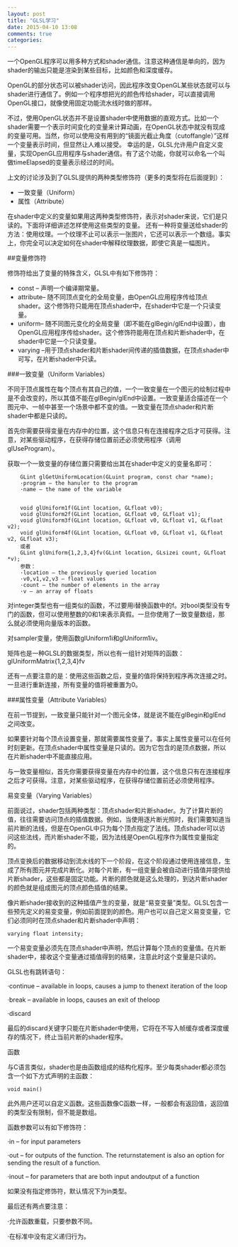 ```yaml
---
layout: post
title: "GLSL学习"
date: 2015-04-10 13:08
comments: true
categories: 
---
```


一个OpenGL程序可以用多种方式和shader通信。注意这种通信是单向的，因为shader的输出只能是渲染到某些目标，比如颜色和深度缓存。

OpenGL的部分状态可以被shader访问，因此程序改变OpenGL某些状态就可以与shader进行通信了。例如一个程序想把光的颜色传给shader，可以直接调用OpenGL接口，就像使用固定功能流水线时做的那样。

不过，使用OpenGL状态并不是设置shader中使用数据的直观方式。比如一个shader需要一个表示时间变化的变量来计算动画，在OpenGL状态中就没有现成的变量可用。当然，你可以使用没有用到的“镜面光截止角度（cutoffangle）”这样一个变量表示时间，但显然让人难以接受。
幸运的是，GLSL允许用户自定义变量，实现OpenGL应用程序与shader通信。有了这个功能，你就可以命名一个叫做timeElapsed的变量表示经过的时间。

<!--more-->

上文的讨论涉及到了GLSL提供的两种类型修饰符（更多的类型将在后面提到）：

* 一致变量（Uniform）
* 属性（Attribute）

在shader中定义的变量如果用这两种类型修饰符，表示对shader来说，它们是只读的。下面将详细讲述怎样使用这些类型的变量。
还有一种将变量送给shader的方法：使用纹理。一个纹理不止可以表示一张图片，它还可以表示一个数组。事实上，你完全可以决定如何在shader中解释纹理数据，即使它真是一幅图片。


##变量修饰符

修饰符给出了变量的特殊含义，GLSL中有如下修饰符：

* const – 声明一个编译期常量。
* attribute– 随不同顶点变化的全局变量，由OpenGL应用程序传给顶点shader。这个修饰符只能用在顶点shader中，在shader中它是一个只读变量。
* uniform– 随不同图元变化的全局变量（即不能在glBegin/glEnd中设置），由OpenGL应用程序传给shader。这个修饰符能用在顶点和片断shader中，在shader中它是一个只读变量。
* varying –用于顶点shader和片断shader间传递的插值数据，在顶点shader中可写，在片断shader中只读。

###一致变量（Uniform Variables）

不同于顶点属性在每个顶点有其自己的值，一个一致变量在一个图元的绘制过程中是不会改变的，所以其值不能在glBegin/glEnd中设置。一致变量适合描述在一个图元中、一帧中甚至一个场景中都不变的值。一致变量在顶点shader和片断shader中都是只读的。

首先你需要获得变量在内存中的位置，这个信息只有在连接程序之后才可获得。注意，对某些驱动程序，在获得存储位置前还必须使用程序（调用glUseProgram）。

获取一个一致变量的存储位置只需要给出其在shader中定义的变量名即可：

        GLint glGetUniformLocation(GLuint program, const char *name);
        ·program – the hanuler to the program
        ·name – the name of the variable


        void glUniform1f(GLint location, GLfloat v0);
        void glUniform2f(GLint location, GLfloat v0, GLfloat v1);
        void glUniform3f(GLint location, GLfloat v0, GLfloat v1, GLfloat v2);
        void glUniform4f(GLint location, GLfloat v0, GLfloat v1, GLfloat v2, GLfloat v3);
        或者
        GLint glUniform{1,2,3,4}fv(GLint location, GLsizei count, GLfloat *v);
        参数：
        ·location – the previously queried location
        ·v0,v1,v2,v3 – float values
        ·count – the number of elements in the array
        ·v – an array of floats

对integer类型也有一组类似的函数，不过要用i替换函数中的f。对bool类型没有专门的函数，但可以使用整数的0和1来表示真假。一旦你使用了一致变量数组，那么就必须使用向量版本的函数。

对sampler变量，使用函数glUniform1i和glUniform1iv。

矩阵也是一种GLSL的数据类型，所以也有一组针对矩阵的函数：glUniformMatrix{1,2,3,4}fv

还有一点要注意的是：使用这些函数之后，变量的值将保持到程序再次连接之时。一旦进行重新连接，所有变量的值将被重置为0。


###属性变量（Attribute Variables）

在前一节提到，一致变量只能针对一个图元全体，就是说不能在glBegin和glEnd之间改变。

如果要针对每个顶点设置变量，那就需要属性变量了。事实上属性变量可以在任何时刻更新。在顶点shader中属性变量是只读的。因为它包含的是顶点数据，所以在片断shader中不能直接应用。

与一致变量相似，首先你需要获得变量在内存中的位置，这个信息只有在连接程序之后才可获得。注意，对某些驱动程序，在获得存储位置前还必须使用程序。



易变变量（Varying Variables）

前面说过，shader包括两种类型：顶点shader和片断shader。为了计算片断的值，往往需要访问顶点的插值数据。例如，当使用逐片断光照时，我们需要知道当前片断的法线，但是在OpenGL中只为每个顶点指定了法线。顶点shader可以访问这些法线，而片断shader不能，因为法线是OpenGL程序作为属性变量指定的。

顶点变换后的数据移动到流水线的下一个阶段，在这个阶段通过使用连接信息，生成了所有图元并完成片断化。对每个片断，有一组变量会被自动进行插值并提供给片断shader，这些都是固定功能。片断的颜色就是这么处理的，到达片断shader的颜色就是组成图元的顶点颜色插值的结果。

像片断shader接收到的这种插值产生的变量，就是“易变变量”类型。GLSL包含一些预先定义的易变变量，例如前面提到的颜色。用户也可以自己定义易变变量，它们必须同时在顶点shader和片断shader中声明：
           
    varying float intensity;
 
一个易变变量必须先在顶点shader中声明，然后计算每个顶点的变量值。在片断shader中，接收这个变量通过插值得到的结果，注意此时这个变量是只读的。



GLSL也有跳转语句：

·continue – available in loops, causes a jump to thenext iteration of the loop

·break – available in loops, causes an exit of theloop

·discard

最后的discard关键字只能在片断shader中使用，它将在不写入帧缓存或者深度缓存的情况下，终止当前片断的shader程序。
<!-- create time: 2014-11-14 10:45:01  -->

函数

与C语言类似，shader也是由函数组成的结构化程序。至少每类shader都必须包含一个如下方式声明的主函数：

    void main()  

此外用户还可以自定义函数。这些函数像C函数一样，一般都会有返回值，返回值的类型没有限制，但不能是数组。

函数参数可以有如下修饰符：

·in – for input parameters

·out – for outputs of the function. The returnstatement is also an option for sending the result of a function.

·inout – for parameters that are both input andoutput of a function

如果没有指定修饰符，默认情况下为in类型。

最后还有两点要注意：

·允许函数重载，只要参数不同。

·在标准中没有定义递归行为。
